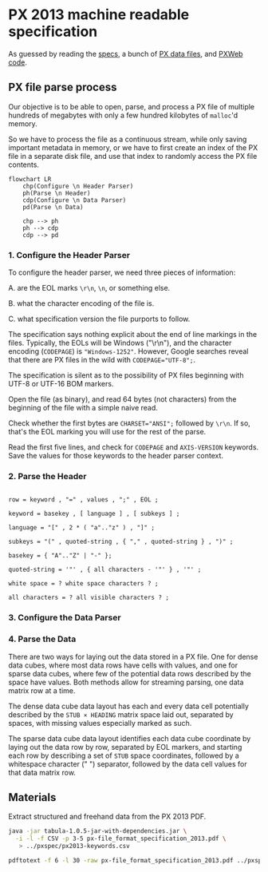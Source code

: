 # PX 2013 machine readable specification

As guessed by reading 
the [specs](https://www.scb.se/globalassets/vara-tjanster/px-programmen/px-file_format_specification_2013.pdf),
a bunch of [PX data files](https://github.com/search?q=AXIS-VERSION+KEYS+extension%3Apx&type=Code),
and [PXWeb code](https://github.com/statisticssweden/PCAxis.Core/blob/master/PCAxis.Core/Parsers/PXFileParser.vb).

## PX file parse process

Our objective is to be able to open, parse, and process a PX file of multiple 
hundreds of megabytes with only a few hundred kilobytes of `malloc`'d memory.

So we have to process the file as a continuous stream, while only saving important 
metadata in memory, or we have to first create an index of the PX file in a 
separate disk file, and use that index to randomly access the PX file contents.

```mermaid
flowchart LR
    chp(Configure \n Header Parser)
    ph(Parse \n Header)
    cdp(Configure \n Data Parser)
    pd(Parse \n Data)

    chp --> ph
    ph --> cdp
    cdp --> pd
```

### 1. Configure the Header Parser

To configure the header parser, we need three pieces of information:

A. are the EOL marks `\r\n`, `\n`, or something else.

B. what the character encoding of the file is.

C. what specification version the file purports to follow.

The specification says nothing explicit about the end of line markings in the files.
Typically, the EOLs will be Windows ("\r\n"), and the character encoding (`CODEPAGE`) is `"Windows-1252"`.
However, Google searches reveal that there are PX files in the wild with `CODEPAGE="UTF-8";`.

The specification is silent as to the possibility of PX files beginning with 
UTF-8 or UTF-16 BOM markers.

Open the file (as binary), and read 64 bytes (not characters) from the beginning 
of the file with a simple naive read.

Check whether the first bytes are `CHARSET="ANSI";` followed by `\r\n`. If so, 
that's the EOL marking you will use for the rest of the parse.

Read the first five lines, and check for `CODEPAGE` and `AXIS-VERSION` keywords. 
Save the values for those keywords to the header parser context.

### 2. Parse the Header

```ebnf

row = keyword , "=" , values , ";" , EOL ;

keyword = basekey , [ language ] , [ subkeys ] ;

language = "[" , 2 * ( "a".."z" ) , "]" ;

subkeys = "(" , quoted-string , { "," , quoted-string } , ")" ;

basekey = { "A".."Z" | "-" };

quoted-string = '"' , { all characters - '"' } , '"' ;

white space = ? white space characters ? ;

all characters = ? all visible characters ? ;

```

### 3. Configure the Data Parser

### 4. Parse the Data

There are two ways for laying out the data stored in a PX file. One for dense 
data cubes, where most data rows have cells with values, and one for sparse 
data cubes, where few of the potential data rows described by the space have 
values. Both methods allow for streaming parsing, one data matrix row at a time.

The dense data cube data layout has each and every data cell potentially described 
by the `STUB × HEADING` matrix space laid out, separated by spaces, with missing 
values especially marked as such.

The sparse data cube data layout identifies each data cube coordinate by laying out
the data row by row, separated by EOL markers, and starting each row by describing 
a set of `STUB` space coordinates, followed by a whitespace character (" ") separator, 
followed by the data cell values for that data matrix row. 
 

## Materials

Extract structured and freehand data from the PX 2013 PDF. 

```bash
java -jar tabula-1.0.5-jar-with-dependencies.jar \
  -i -l -f CSV -p 3-5 px-file_format_specification_2013.pdf \
   > ../pxspec/px2013-keywords.csv

pdftotext -f 6 -l 30 -raw px-file_format_specification_2013.pdf ../pxspec/px2013-details.txt
```
